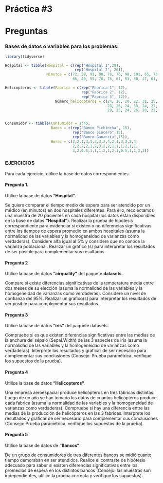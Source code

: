 Práctica \#3
================

# Preguntas

### Bases de datos o variables para los problemas:

``` r
library(tidyverse)
```

``` r
Hospital <- tibble(Hospital = c(rep("Hospital 1",20),
                                rep("Hospital 2", 20)),
                   Minutos = c(72, 58, 91, 88, 70, 76, 98, 101, 65, 73, 79, 82, 80, 91, 93, 88, 97, 83, 71, 74,
                               66, 40, 55, 70, 76, 61, 53, 50, 47, 61, 52, 48, 60, 72, 57, 70, 66, 55, 46, 48))

Helicopteros <- tibble(Fabrica = c(rep("Fabrica 1", 12),
                                   rep("Fabrica 2", 12),
                                   rep("Fabrica 3", 12)),
                       Número_helicopteros = c(24, 26, 28, 22, 31, 25, 27, 28, 30, 21, 20, 24,
                                               28, 26, 24, 30, 24, 27, 25, 29, 30, 27, 26, 25,
                                               29, 25, 24, 26, 20, 22, 22, 27, 20, 26, 24, 25))


Consumidor <- tibble(Consumidor = 1:45,
                     Banco = c(rep("Banco Pichincha", 15),
                               rep("Banco Sincero",15), 
                               rep("Banco Ganancia",15)),
                     Horas = c(3,2,1,3,1,3,3,2,4,2,1,3,3,2,4,
                               2,2,2,2,1,2,3,2,2,1,1,1,2,1,1,
                               3,2,0.5,1,1,1,2,1,2,1,0.5,1,1,2,2))
```

### EJERCICIOS

Para cada ejercicio, utilice la base de datos correspondientes.

#### Pregunta 1.

Utilice la base de datos **“Hospital”**.

Se quiere comparar el tiempo medio de espera para ser atendido por un
médico (en minutos) en dos hospitales diferentes. Para ello,
recolectamos una muestra de 20 pacientes en cada hospital (los datos
están disponibles en la base de datos **“Hospital”**). Realizar la
prueba de hipotesis correspondiente para evidenciar si existen o no
diferencias significativas entre los tiempos de espera promedio en ambos
hospitales (asuma la normalidad de las variables y la homogeneidad de
varianzas como verdaderas). Considere alfa igual al 5% y considere que
no conoce la varianza poblacional. Realizar un gráfico (s) para
interpretar los resultados de ser posible para complementar sus
resultados.

#### Pregunta 2

Utilice la base de datos **“airquality”** del paquete **datasets**.

Compare si existe diferencias significativas de la temperatura media
entre dos meses de su elección (asuma la normalidad de las variables y
la homogeneidad de varianzas como verdaderas). Considere un nivel de
confianza del 95%. Realizar un gráfico(s) para interpretar los
resultados de ser posible para complementar sus resultados.

#### Pregunta 3

Utilice la base de datos **“iris”** del paquete datasets.

Compruebe si es que existen diferencias significativas entre las medias
de la anchura del sépalo (Sepal.Width) de las 3 especies de iris (asuma
la normalidad de las variables y la homogeneidad de varianzas como
verdaderas). Interprete los resultados y graficar de ser necesario para
complementar sus conclusiones (Consejo: Prueba paramétrica, verifique
los supuestos de la prueba).

#### Pregunta 4

Utilice la base de datos **“Helicopteros”**.

Una empresa aeroespacial produce helicópteros en tres fábricas
distintas. Luego de un año se han tomado los datos de cuantos
helicópteros produce cada fabrica (asuma la normalidad de las variables
y la homogeneidad de varianzas como verdaderas). Compruebe si hay una
diferencia entre las medias de la producción de helicópteros en las 3
fabricas. Interprete los resultados y graficar de ser necesario para
complementar sus conclusiones (Consejo: Prueba paramétrica, verifique
los supuestos de la prueba).

#### Pregunta 5

Utilice la base de datos de **“Bancos”**.

De un grupo de consumidores de tres diferentes bancos se midió cuanto
tiempo demoraban en ser atendidos. Realice el contraste de hipótesis
adecuado para saber si existen diferencias significativas entre los
promedios de espera en los distintos bancos (Consejo: las muestras son
independientes, utilice la prueba correcta y verifique los supuestos).
